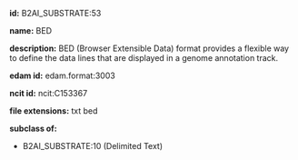 **id:** B2AI_SUBSTRATE:53

**name:** BED

**description:** BED (Browser Extensible Data) format provides a flexible way to define the data lines that are displayed in a genome annotation track.

**edam id:** edam.format:3003

**ncit id:** ncit:C153367

**file extensions:** txt bed

**subclass of:**

- B2AI_SUBSTRATE:10 (Delimited Text)
